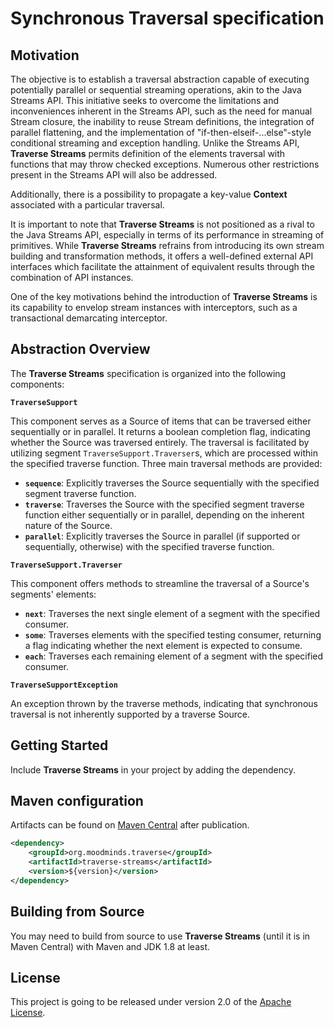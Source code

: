 # Synchronous Traversal specification

## Motivation

The objective is to establish a traversal abstraction capable of executing potentially parallel or sequential streaming
operations, akin to the Java Streams API. This initiative seeks to overcome the limitations and inconveniences inherent
in the Streams API, such as the need for manual Stream closure, the inability to reuse Stream definitions, the integration
of parallel flattening, and the implementation of "if-then-elseif-...else"-style conditional streaming and exception handling.
Unlike the Streams API, **Traverse Streams** permits definition of the elements traversal with functions that may throw
checked exceptions. Numerous other restrictions present in the Streams API will also be addressed.

Additionally, there is a possibility to propagate a key-value **Context** associated with a particular traversal.

It is important to note that **Traverse Streams** is not positioned as a rival to the Java Streams API, especially in terms of its
performance in streaming of primitives. While **Traverse Streams** refrains from introducing its own stream building and transformation
methods, it offers a well-defined external API interfaces which facilitate the attainment of equivalent results through the combination
of API instances.

One of the key motivations behind the introduction of **Traverse Streams** is its capability to envelop stream instances with interceptors,
such as a transactional demarcating interceptor.


## Abstraction Overview

The **Traverse Streams** specification is organized into the following components:

**`TraverseSupport`**

This component serves as a Source of items that can be traversed either sequentially or in parallel. It returns
a boolean completion flag, indicating whether the Source was traversed entirely. The traversal is facilitated
by utilizing segment `TraverseSupport.Traverser`s, which are processed within the specified traverse function.
Three main traversal methods are provided:

* **`sequence`**: Explicitly traverses the Source sequentially with the specified segment traverse function.
* **`traverse`**: Traverses the Source with the specified segment traverse function either sequentially or in parallel,
  depending on the inherent nature of the Source.
* **`parallel`**: Explicitly traverses the Source in parallel (if supported or sequentially, otherwise) with the specified
  traverse function.

**`TraverseSupport.Traverser`**

This component offers methods to streamline the traversal of a Source's segments' elements:

* **`next`**: Traverses the next single element of a segment with the specified consumer.
* **`some`**: Traverses elements with the specified testing consumer, returning a flag indicating whether the next
  element is expected to consume.
* **`each`**: Traverses each remaining element of a segment with the specified consumer.

**`TraverseSupportException`**

An exception thrown by the traverse methods, indicating that synchronous traversal is not inherently supported by a traverse Source.

## Getting Started

Include **Traverse Streams** in your project by adding the dependency.

## Maven configuration

Artifacts can be found on [Maven Central](https://search.maven.org/) after publication.

```xml
<dependency>
    <groupId>org.moodminds.traverse</groupId>
    <artifactId>traverse-streams</artifactId>
    <version>${version}</version>
</dependency>
```

## Building from Source

You may need to build from source to use **Traverse Streams** (until it is in Maven Central) with Maven and JDK 1.8 at least.

## License
This project is going to be released under version 2.0 of the [Apache License][l].

[l]: https://www.apache.org/licenses/LICENSE-2.0